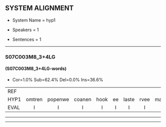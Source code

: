 
## SYSTEM ALIGNMENT

- System Name = hyp1

- Speakers = 1

- Sentences = 1

---

### S07C003M8_3+4LG

#### (S07C003M8_3+4LG-words)

- Cor=1.0%	Sub=62.4%	Del=0.0%	Ins=36.6%

|  |  |  |  |  |  |  |  |  |  |  |  |  |  |  |  |  |  |  |  |  |  |  |  |  |  |  |  |  |  |  |  |  |  |  |  |  |  |  |  |  |  |  |  |  |  |  |  |  |  |  |  |  |  |  |  |  |  |  |  |  |  |  |  |  |  |  |  |  |  |  |  |  |  |  |  |  |  |  |  |  |  |  |  |  |  |  |  |  |  |  |  |  |  |  |  |  |  |  |  |  |  |
|:--- |:---:|:---:|:---:|:---:|:---:|:---:|:---:|:---:|:---:|:---:|:---:|:---:|:---:|:---:|:---:|:---:|:---:|:---:|:---:|:---:|:---:|:---:|:---:|:---:|:---:|:---:|:---:|:---:|:---:|:---:|:---:|:---:|:---:|:---:|:---:|:---:|:---:|:---:|:---:|:---:|:---:|:---:|:---:|:---:|:---:|:---:|:---:|:---:|:---:|:---:|:---:|:---:|:---:|:---:|:---:|:---:|:---:|:---:|:---:|:---:|:---:|:---:|:---:|:---:|:---:|:---:|:---:|:---:|:---:|:---:|:---:|:---:|:---:|:---:|:---:|:---:|:---:|:---:|:---:|:---:|:---:|:---:|:---:|:---:|:---:|:---:|:---:|:---:|:---:|:---:|:---:|:---:|:---:|:---:|:---:|:---:|:---:|:---:|:---:|:---:|:---:|
| REF |  |  |  |  |  |  |  |  |  |  |  |  |  |  |  |  |  |  |  |  |  |  |  |  |  |  |  |  |  |  |  |  |  |  |  |  |  | omdraaien | poppenwagen | konijnenhok | * | elastiekje | ruziemaken | * | * | * | dierentuin | paddenstoelen | * | * | * | * | wasmachine | * | * | * | * | vrachtwagen | buurmannen | vogelkooi | olifant | olifant | * | * | * | * | * | *x | * | iedereen | schoenenwinkel | knutselen | * | * | ophangen | verjaardag | sprookjesboek | tandenborstel | * | * | * | * | slaapkamer | * | * | ziekenhuis | * | * | afblijven | kabouter | washandje | sneeuwwitje | goeiendag | vakantie | * | * | autorijden | eindelijk | familie | * | * |
| HYP1 | omtren | popenwe | coanen | hook | ee | laste | rvee | matin | e | dren | tu | tuenten | abun | stuen | ver | to | der | tje | was | mag | geen | j | fotov | totev | tov | touv | tooiletten | papier | toilette | papier | vragwagen | bur | mane | vooggi | poo | olifend | olefnd | schoon | schoo | maar | schoon | melen | schamelen | nee | schomelen | yderen | schoenen | winkel | nitzullen | op | ga | obrengen | ver | jaar | dag | spru | kes | boek | danden | borstel | ufer | liesje | ve | slaap | amr | slapae | ah | keke | zi | kn | has | nie | m | b | ze | i | niusgierig | en | nieuwsvorig | afplvem | kabater | was | ankee | cene | wet | e | hoen | da | fakansf | mna | den | e | m | nae | ador | leden | en | delak | familie | go | gosolade |
| EVAL | I | I | I | I | I | I | I | I | I | I | I | I | I | I | I | I | I | I | I | I | I | I | I | I | I | I | I | I | I | I | I | I | I | I | I | I | I | S | S | S | S | S | S | S | S | S | S | S | S | S | S | S | S | S | S | S | S | S | S | S | S | S | S | S | S | S | S | S | S | S | S | S | S | S | S | S | S | S | S | S | S | S | S | S | S | S | S | S | S | S | S | S | S | S | S | S | S | S |  | S | S |
---

---

